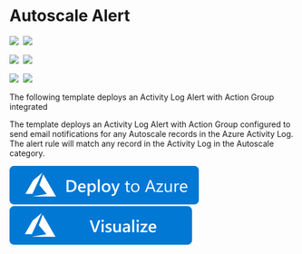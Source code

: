# Autoscale Alert

<IMG SRC="https://azurequickstartsservice.blob.core.windows.net/badges/monitor-autoscale-alert/PublicLastTestDate.svg" />&nbsp;
<IMG SRC="https://azurequickstartsservice.blob.core.windows.net/badges/monitor-autoscale-alert/PublicDeployment.svg" />&nbsp;

<IMG SRC="https://azurequickstartsservice.blob.core.windows.net/badges/monitor-autoscale-alert/FairfaxLastTestDate.svg" />&nbsp;
<IMG SRC="https://azurequickstartsservice.blob.core.windows.net/badges/monitor-autoscale-alert/FairfaxDeployment.svg" />&nbsp;

<IMG SRC="https://azurequickstartsservice.blob.core.windows.net/badges/monitor-autoscale-alert/BestPracticeResult.svg" />&nbsp;
<IMG SRC="https://azurequickstartsservice.blob.core.windows.net/badges/monitor-autoscale-alert/CredScanResult.svg" />&nbsp;

The following template deploys an Activity Log Alert with Action Group integrated

The template deploys an Activity Log Alert with Action Group configured to send email notifications for any Autoscale records in the Azure Activity Log. The alert rule will match any record in the Activity Log in the Autoscale category.

<a href="https://portal.azure.com/#create/Microsoft.Template/uri/https%3a%2f%2fraw.githubusercontent.com%2fAzure%2fazure-quickstart-templates%2fmaster%2fmonitor-autoscale-alert%2fazuredeploy.json" target="_blank">
    <img src="https://raw.githubusercontent.com/Azure/azure-quickstart-templates/master/1-CONTRIBUTION-GUIDE/images/deploytoazure.svg?sanitize=true"/>
</a>
<a href="http://armviz.io/#/?load=https%3a%2f%2fraw.githubusercontent.com%2fAzure%2fazure-quickstart-templates%2fmaster%2fmonitor-autoscale-alert%2fazuredeploy.json" target="_blank">
    <img src="https://raw.githubusercontent.com/Azure/azure-quickstart-templates/master/1-CONTRIBUTION-GUIDE/images/visualizebutton.svg?sanitize=true"/>
</a>

